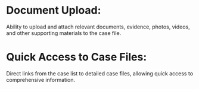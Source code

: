# Document Upload:

Ability to upload and attach relevant documents, evidence, photos, videos, and other supporting materials to the case file.

# Quick Access to Case Files:

Direct links from the case list to detailed case files, allowing quick access to comprehensive information.